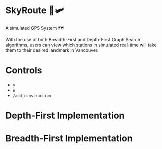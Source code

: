 # SkyRoute 🌃🛩
A simulated GPS System 🗺

With the use of both Breadth-First and Depth-First Graph Search algorithms, users can view which stations in simulated real-time will take them to their desired landmark in Vancouver. 



# Controls 
 - `y`
 - `n`
 - `/add_construction`

# Depth-First Implementation

# Breadth-First Implementation
